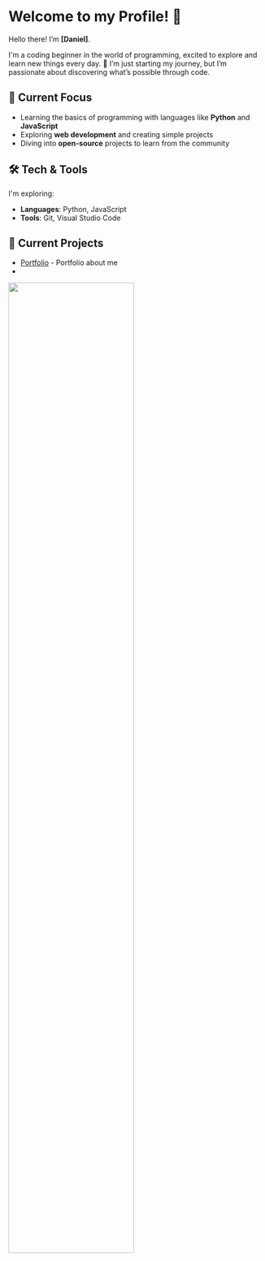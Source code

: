 # Welcome to my Profile! 👋

Hello there! I’m **[Daniel]**.

I'm a coding beginner in the world of programming, excited to explore and learn new things every day. 🚀 I’m just starting my journey, but I’m passionate about discovering what’s possible through code.

## 🌱 Current Focus
- Learning the basics of programming with languages like **Python** and **JavaScript**
- Exploring **web development** and creating simple projects
- Diving into **open-source** projects to learn from the community

## 🛠️ Tech & Tools
I'm exploring:
- **Languages**: Python, JavaScript
- **Tools**: Git, Visual Studio Code
## 🚀 Current Projects
- [Portfolio](link) - Portfolio about me
- 
<img src="Scrat.png" width="70%">
